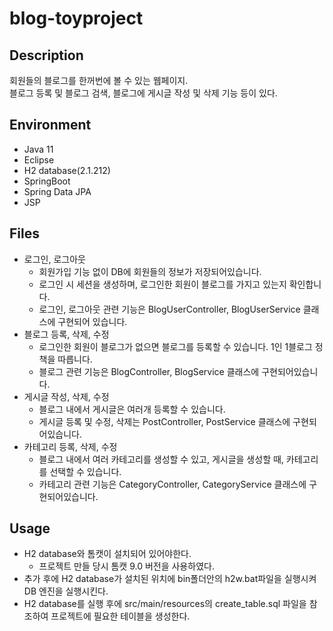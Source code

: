 # blog-toyproject

## Description  
회원들의 블로그를 한꺼번에 볼 수 있는 웹페이지.  
블로그 등록 및 블로그 검색, 블로그에 게시글 작성 및 삭제 기능 등이 있다.

## Environment
- Java 11
- Eclipse
- H2 database(2.1.212)
- SpringBoot
- Spring Data JPA
- JSP

## Files
- 로그인, 로그아웃
  - 회원가입 기능 없이 DB에 회원들의 정보가 저장되어있습니다.
  - 로그인 시 세션을 생성하며, 로그인한 회원이 블로그를 가지고 있는지 확인합니다.
  - 로그인, 로그아웃 관련 기능은 BlogUserController, BlogUserService 클래스에 구현되어 있습니다.
- 블로그 등록, 삭제, 수정
  - 로그인한 회원이 블로그가 없으면 블로그를 등록할 수 있습니다. 1인 1블로그 정책을 따릅니다.
  - 블로그 관련 기능은 BlogController, BlogService 클래스에 구현되어있습니다.
- 게시글 작성, 삭제, 수정
  - 블로그 내에서 게시글은 여러개 등록할 수 있습니다.
  - 게시글 등록 및 수정, 삭제는 PostController, PostService 클래스에 구현되어있습니다.
- 카테고리 등록, 삭제, 수정
  - 블로그 내에서 여러 카테고리를 생성할 수 있고, 게시글을 생성할 때, 카테고리를 선택할 수 있습니다.
  - 카테고리 관련 기능은 CategoryController, CategoryService 클래스에 구현되어있습니다.

## Usage
- H2 database와 톰캣이 설치되어 있어야한다.
  - 프로젝트 만들 당시 톰캣 9.0 버전을 사용하였다.
- 추가 후에 H2 database가 설치된 위치에 bin폴더안의 h2w.bat파일을 실행시켜 DB 엔진을 실행시킨다.
- H2 database를 실행 후에 src/main/resources의 create_table.sql 파일을 참조하여 프로젝트에 필요한 테이블을 생성한다.

